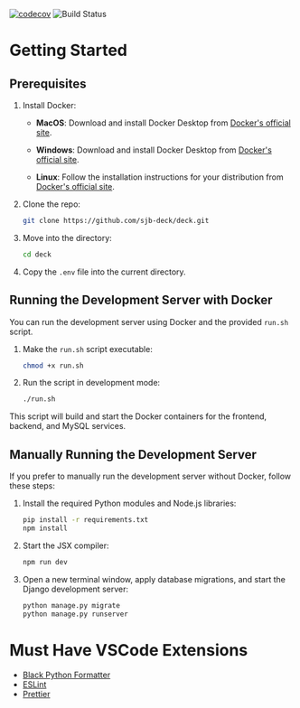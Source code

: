 [![codecov](https://codecov.io/gh/sjb-deck/deck/branch/main/graph/badge.svg?token=A6P3NNHZ7R)](https://codecov.io/gh/sjb-deck/deck)
![Build Status](https://github.com/sjb-deck/deck/actions/workflows/deck.yml/badge.svg)

# Getting Started

## Prerequisites

1. Install Docker:

    - **MacOS**:
      Download and install Docker Desktop from [Docker's official site](https://www.docker.com/products/docker-desktop).

    - **Windows**:
      Download and install Docker Desktop from [Docker's official site](https://www.docker.com/products/docker-desktop).

    - **Linux**:
      Follow the installation instructions for your distribution from [Docker's official site](https://docs.docker.com/engine/install/).

2. Clone the repo:

    ```bash
    git clone https://github.com/sjb-deck/deck.git
    ```

3. Move into the directory:

    ```bash
    cd deck
    ```

4. Copy the `.env` file into the current directory.

## Running the Development Server with Docker

You can run the development server using Docker and the provided `run.sh` script.

1. Make the `run.sh` script executable:

    ```bash
    chmod +x run.sh
    ```

2. Run the script in development mode:

    ```bash
    ./run.sh
    ```

This script will build and start the Docker containers for the frontend, backend, and MySQL services.

## Manually Running the Development Server

If you prefer to manually run the development server without Docker, follow these steps:

1. Install the required Python modules and Node.js libraries:

    ```bash
    pip install -r requirements.txt
    npm install
    ```

2. Start the JSX compiler:

    ```bash
    npm run dev
    ```

3. Open a new terminal window, apply database migrations, and start the Django development server:

    ```bash
    python manage.py migrate
    python manage.py runserver
    ```

# Must Have VSCode Extensions

- [Black Python Formatter](https://marketplace.visualstudio.com/items?itemName=ms-python.black-formatter)
- [ESLint](https://marketplace.visualstudio.com/items?itemName=dbaeumer.vscode-eslint)
- [Prettier](https://marketplace.visualstudio.com/items?itemName=esbenp.prettier-vscode)
